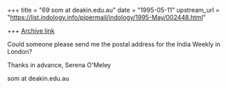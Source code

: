 +++
title = "69 som at deakin.edu.au"
date = "1995-05-11"
upstream_url = "https://list.indology.info/pipermail/indology/1995-May/002448.html"

+++
[Archive link](https://list.indology.info/pipermail/indology/1995-May/002448.html)

Could someone please send me the postal address for the India Weekly in London?

Thanks in advance,
Serena O'Meley

som at deakin.edu.au






